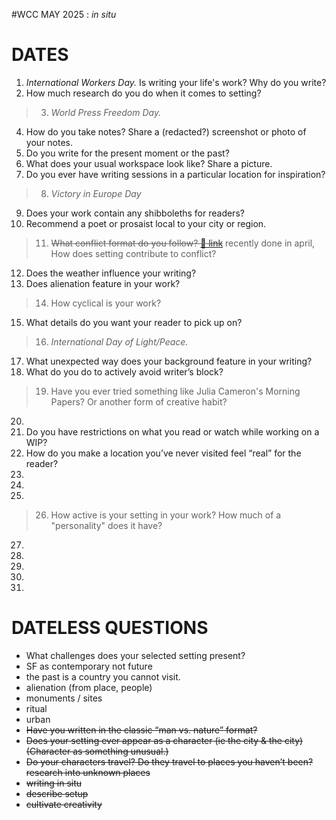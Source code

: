 #WCC MAY 2025 : *in situ*

# DATES
1. *International Workers Day.* Is writing your life's work? Why do you write?
2. How much research do you do when it comes to setting? 
> 3. *World Press Freedom Day.*
4. How do you take notes? Share a (redacted?) screenshot or photo of your notes.
5. Do you write for the present moment or the past? 
6. What does your usual workspace look like? Share a picture.
7. Do you ever have writing sessions in a particular location for inspiration?
> 8. *Victory in Europe Day*
9. Does your work contain any shibboleths for readers?
10. Recommend a poet or prosaist local to your city or region. 
> 11. ~~What conflict format do you follow? [📎 link](https://en.wikipedia.org/wiki/Conflict_(narrative)#Classification)~~ recently done in april, How does setting contribute to conflict?
12. Does the weather influence your writing? 
13. Does alienation feature in your work? 
> 14. How cyclical is your work? 
15. What details do you want your reader to pick up on?
> 16. *International Day of Light/Peace.* 
17. What unexpected way does your background feature in your writing?
18. What do you do to actively avoid writer’s block?
> 19. Have you ever tried something like Julia Cameron's Morning Papers? Or another form of creative habit?
20.  
21. Do you have restrictions on what you read or watch while working on a WIP?
22. How do you make a location you’ve never visited feel “real” for the reader?
23.
24. 
25.   
> 26. How active is your setting in your work? How much of a "personality" does it have? 
27.
28.
29.
30.
31.
 
# DATELESS QUESTIONS
- What challenges does your selected setting present?
- SF as contemporary not future
- the past is a country you cannot visit.
- alienation (from place, people)
- monuments / sites
- ritual
- urban
- ~~Have you written in the classic “man vs. nature” format?~~
- ~~Does your setting ever appear as a character (ie the city & the city) (Character as something unusual.)~~
- ~~Do your characters travel? Do they travel to places you haven’t been? research into unknown places~~
- ~~writing in situ~~
- ~~describe setup~~
- ~~cultivate creativity~~

